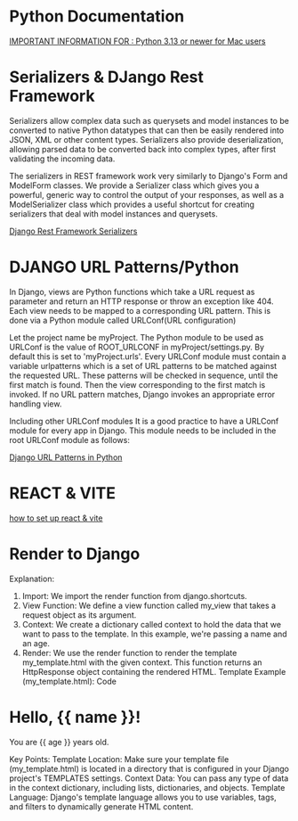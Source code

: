 # Python Documentation

[IMPORTANT INFORMATION FOR : Python 3.13 or newer for Mac users](https://docs.brew.sh/Homebrew-and-Python)

# Serializers & DJango Rest Framework


Serializers allow complex data such as querysets and model instances to be converted to native Python datatypes that can then be easily rendered into JSON, XML or other content types. Serializers also provide deserialization, allowing parsed data to be converted back into complex types, after first validating the incoming data.

The serializers in REST framework work very similarly to Django's Form and ModelForm classes. We provide a Serializer class which gives you a powerful, generic way to control the output of your responses, as well as a ModelSerializer class which provides a useful shortcut for creating serializers that deal with model instances and querysets.

[Django Rest Framework Serializers](https://www.django-rest-framework.org/api-guide/serializers/)

# DJANGO URL Patterns/Python

In Django, views are Python functions which take a URL request as parameter and return an HTTP response or throw an exception like 404. Each view needs to be mapped to a corresponding URL pattern. This is done via a Python module called URLConf(URL configuration)

Let the project name be myProject. The Python module to be used as URLConf is the value of ROOT_URLCONF in myProject/settings.py. By default this is set to 'myProject.urls'. Every URLConf module must contain a variable urlpatterns which is a set of URL patterns to be matched against the requested URL. These patterns will be checked in sequence, until the first match is found. Then the view corresponding to the first match is invoked. If no URL pattern matches, Django invokes an appropriate error handling view.

Including other URLConf modules
It is a good practice to have a URLConf module for every app in Django. This module needs to be included in the root URLConf module as follows:

[Django URL Patterns in Python](https://www.geeksforgeeks.org/django-url-patterns-python/)


# REACT & VITE

[how to set up react & vite](https://dev.to/mcbarna/setup-react-with-vite-on-vscode-a-step-by-step-tutorial-591g)



# Render to Django

Explanation:
1. Import:
We import the render function from django.shortcuts.
2. View Function:
We define a view function called my_view that takes a request object as its argument.
3. Context:
We create a dictionary called context to hold the data that we want to pass to the template. In this example, we're passing a name and an age.
4. Render:
We use the render function to render the template my_template.html with the given context. This function returns an HttpResponse object containing the rendered HTML.
Template Example (my_template.html):
Code

<!DOCTYPE html>
<html>
<head>
    <title>My Template</title>
</head>
<body>
    <h1>Hello, {{ name }}!</h1>
    <p>You are {{ age }} years old.</p>
</body>
</html>
Key Points:
Template Location:
Make sure your template file (my_template.html) is located in a directory that is configured in your Django project's TEMPLATES settings.
Context Data:
You can pass any type of data in the context dictionary, including lists, dictionaries, and objects.
Template Language:
Django's template language allows you to use variables, tags, and filters to dynamically generate HTML content.